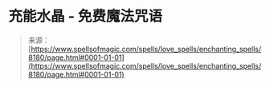 <!--yml

类别: 未分类

日期：2024年06月12日 18:43:32

-->

# 充能水晶 - 免费魔法咒语

> 来源：[https://www.spellsofmagic.com/spells/love_spells/enchanting_spells/8180/page.html#0001-01-01](https://www.spellsofmagic.com/spells/love_spells/enchanting_spells/8180/page.html#0001-01-01)
